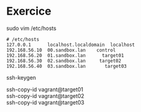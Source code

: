 # Exercice

sudo vim /etc/hosts

```
# /etc/hosts
127.0.0.1      localhost.localdomain  localhost
192.168.56.10  00.sandbox.lan    control
192.168.56.20  01.sandbox.lan      target01
192.168.56.30  02.sandbox.lan     target02
192.168.56.40  03.sandbox.lan       target03
```

ssh-keygen

ssh-copy-id vagrant@target01  
ssh-copy-id vagrant@target02  
ssh-copy-id vagrant@target03  


